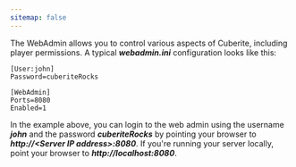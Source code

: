 ```yaml
---
sitemap: false
---
```

The WebAdmin allows you to control various aspects of Cuberite, including player permissions. A typical ***webadmin.ini*** configuration looks like this:

    [User:john]
    Password=cuberiteRocks
    
    [WebAdmin]
    Ports=8080
    Enabled=1

In the example above, you can login to the web admin using the username ***john*** and the password ***cuberiteRocks*** by pointing your browser to ***http://\<Server IP address\>:8080***. If you're running your server locally, point your browser to ***http://localhost:8080***.
